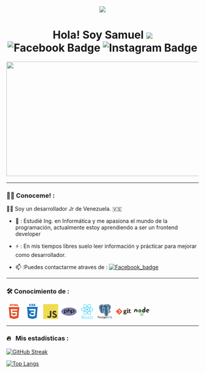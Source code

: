 <div id="header" align="center">
  <img src="https://media.giphy.com/media/v1.Y2lkPTc5MGI3NjExc2toY2cxNzNjN2FobHc3NmFhaXM4Z2dxdGR2em9hZmFlb2pmbGczdiZlcD12MV9pbnRlcm5hbF9naWZfYnlfaWQmY3Q9Zw/2IudUHdI075HL02Pkk/giphy.gif" width="100"/>

<h1>
  Hola! Soy Samuel 
  <img src="https://media.giphy.com/media/hvRJCLFzcasrR4ia7z/giphy.gif" width="30px"/>
<div id="badges">
  <img src="https://img.shields.io/badge/Facebook-blue?style=for-the-badge&logo=facebook&color=blue" alt="Facebook Badge"/>
  <img src="https://img.shields.io/badge/Instagram-white?style=for-the-badge&logo=instagram&color=white" alt="Instagram Badge"/>
</div>
</h1>


<div align="center">
  <img src="https://media.giphy.com/media/v1.Y2lkPTc5MGI3NjExdnY0dHAydjdpNHVuamdjc3NpNTc4YTBodDBuY2JhNDBsdnQ3MzM0dyZlcD12MV9pbnRlcm5hbF9naWZfYnlfaWQmY3Q9Zw/NTur7XlVDUdqM/giphy.gif" width="600" height="300"/>
</div>

</div>

---

### :man_technologist: Conoceme! :

🙋‍♂️ Soy un desarrollador Jr de Venezuela. 🇻🇪

- 📙 : Estudié Ing. en Informática y me apasiona el mundo de la programación, actualmente estoy aprendiendo a ser un frontend developer

- ⚡ : En mis tiempos libres suelo leer información y prácticar para mejorar como desarrollador.

- 📫 :Puedes contactarme atraves de : [![Facebook_badge](https://img.shields.io/badge/Facebook-blue?style=for-the-badge&logo=facebook&color=blue)](https://www.facebook.com/samueldavid.aranguren)

---

### :hammer_and_wrench: Conocimiento de :

<div>
  <img src="https://github.com/devicons/devicon/blob/master/icons/html5/html5-plain-wordmark.svg" title="Html5" alt="Html5" width="40" height="40"/>&nbsp;
    <img src="https://github.com/devicons/devicon/blob/master/icons/css3/css3-plain-wordmark.svg" title="Css3" alt="Css3" width="40" height="40"/>&nbsp;
    <img src="https://github.com/devicons/devicon/blob/master/icons/javascript/javascript-original.svg" title="Js" alt="Js" width="40" height="40"/>&nbsp;
    <img src="https://github.com/devicons/devicon/blob/master/icons/php/php-original.svg" title="Php" alt="Php" width="40" height="40"/>&nbsp;
    <img src="https://github.com/devicons/devicon/blob/master/icons/react/react-original-wordmark.svg" title="React" alt="React" width="40" height="40"/>&nbsp;
    <img src="https://github.com/devicons/devicon/blob/master/icons/postgresql/postgresql-original-wordmark.svg" title="Postgre" alt="Postgre" width="40" height="40"/>&nbsp;
    <img src="https://github.com/devicons/devicon/blob/master/icons/git/git-original-wordmark.svg" title="Git" alt="Git" width="40" height="40"/>&nbsp;
    <img src="https://github.com/devicons/devicon/blob/master/icons/nodejs/nodejs-original-wordmark.svg" title="Nodejs" alt="Nodejs" width="40" height="40"/>&nbsp;
</div>

---
### 🔥 &nbsp; Mis estadísticas :
[![GitHub Streak](https://streak-stats.demolab.com?user=ElPokaReal&theme=dark&date_format=j%20M%5B%20Y%5D&background=45%2C000000%2C502D15)](https://git.io/streak-stats)

[![Top Langs](https://github-readme-stats.vercel.app/api/top-langs/?username=ElPokaReal&layout=compact&theme=vision-friendly-dark)](https://github.com/anuraghazra/github-readme-stats)
